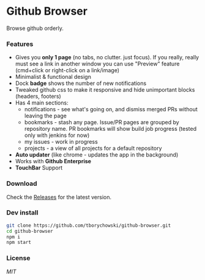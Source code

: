 # Github Browser
Browse github orderly.

### Features
- Gives you **only 1 page** (no tabs, no clutter. just focus). If you really, really must see a link in another window you can use "Preview" feature (cmd+click or right-click on a link/image)
- Minimalist & functional design
- Dock **badge** shows the number of new notifications
- Tweaked github css to make it responsive and hide unimportant blocks (headers, footers)
- Has 4 main sections:
  - notifications - see what's going on, and dismiss merged PRs without leaving the page
  - bookmarks - stash any page. Issue/PR pages are grouped by repository name. PR bookmarks will show build job progress (tested only with jenkins for now)
  - my issues - work in progress
  - projects - a view of all projects for a default repository
- **Auto updater** (like chrome - updates the app in the background)
- Works with **Github Enterprise**
- **TouchBar** Support


### Download
Check the [Releases](https://github.com/tborychowski/github-browser/releases) for the latest version.


### Dev install
```sh
git clone https://github.com/tborychowski/github-browser.git
cd github-browser
npm i
npm start
```


### License
*MIT*
